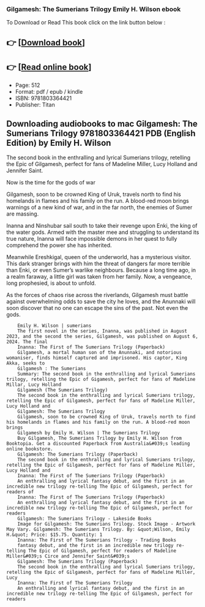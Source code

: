 ### Gilgamesh: The Sumerians Trilogy Emily H. Wilson ebook

To Download or Read This book click on the link button below :

## 👉  [**[Download book](http://ebooksharez.info/download.php?group=book&from=github.com&id=717418&lnk=1063 "Download book")**]

## 👉  [**[Read online book](http://ebooksharez.info/download.php?group=book&from=github.com&id=717418&lnk=1063 "Read online book")**]


* Page: 512
* Format: pdf / epub / kindle
* ISBN: 9781803364421
* Publisher: Titan



## Downloading audiobooks to mac Gilgamesh: The Sumerians Trilogy 9781803364421 PDB (English Edition) by Emily H. Wilson



The second book in the enthralling and lyrical Sumerians trilogy, retelling the Epic of Gilgamesh, perfect for fans of Madeline Miller, Lucy Holland and Jennifer Saint.
 
 Now is the time for the gods of war
 
 Gilgamesh, soon to be crowned King of Uruk, travels north to find his homelands in flames and his family on the run. A blood-red moon brings warnings of a new kind of war, and in the far north, the enemies of Sumer are massing.
 
 Inanna and Ninshubar sail south to take their revenge upon Enki, the king of the water gods. Armed with the master mee and struggling to understand its true nature, Inanna will face impossible demons in her quest to fully comprehend the power she has inherited.
 
 Meanwhile Ereshkigal, queen of the underworld, has a mysterious visitor. This dark stranger brings with him the threat of dangers far more terrible than Enki, or even Sumer’s warlike neighbours. Because a long time ago, in a realm faraway, a little girl was taken from her family. Now, a vengeance, long prophesied, is about to unfold.
 
 As the forces of chaos rise across the riverlands, Gilgamesh must battle against overwhelming odds to save the city he loves, and the Anunnaki will soon discover that no one can escape the sins of the past. Not even the gods.


        Emily H. Wilson | sumerians
        The first novel in the series, Inanna, was published in August 2023, and the second the series, Gilgamesh, was published on August 6, 2024. The final 
        Inanna: The First of The Sumerians Trilogy (Paperback)
        Gilgamesh, a mortal human son of the Anunnaki, and notorious womaniser, finds himself captured and imprisoned. His captor, King Akka, seeks to 
        Gilgamesh : The Sumerians
        Summary: The second book in the enthralling and lyrical Sumerians trilogy, retelling the Epic of Gigamesh, perfect for fans of Madeline Millar, Lucy Holland 
        Gilgamesh (The Sumerians Trilogy)
        The second book in the enthralling and lyrical Sumerians trilogy, retelling the Epic of Gilgamesh, perfect for fans of Madeline Miller, Lucy Holland and 
        Gilgamesh: The Sumerians Trilogy
        Gilgamesh, soon to be crowned King of Uruk, travels north to find his homelands in flames and his family on the run. A blood-red moon brings 
        Gilgamesh by Emily H. Wilson | The Sumerians Trilogy
        Buy Gilgamesh, The Sumerians Trilogy by Emily H. Wilson from Booktopia. Get a discounted Paperback from Australia&#039;s leading online bookstore.
        Gilgamesh: The Sumerians Trilogy (Paperback)
        The second book in the enthralling and lyrical Sumerians trilogy, retelling the Epic of Gilgamesh, perfect for fans of Madeline Miller, Lucy Holland and 
        Inanna: The First of The Sumerians Trilogy (Paperback)
        An enthralling and lyrical fantasy debut, and the first in an incredible new trilogy re-telling The Epic of Gilgamesh, perfect for readers of 
        Inanna: The First of The Sumerians Trilogy (Paperback)
        An enthralling and lyrical fantasy debut, and the first in an incredible new trilogy re-telling The Epic of Gilgamesh, perfect for readers 
        Gilgamesh: The Sumerians Trilogy - Lakeside Books
        Image for Gilgamesh: The Sumerians Trilogy. Stock Image - Artwork May Vary. Gilgamesh: The Sumerians Trilogy. By: &quot;Wilson, Emily H.&quot; Price: $15.75. Quantity: 1 
        Inanna: The First of The Sumerians Trilogy - Trading Books
        fantasy debut, and the first in an incredible new trilogy re-telling The Epic of Gilgamesh, perfect for readers of Madeline Miller&#039;s Circe and Jennifer Saint&#039;s
        Gilgamesh: The Sumerians Trilogy (Paperback)
        The second book in the enthralling and lyrical Sumerians trilogy, retelling the Epic of Gilgamesh, perfect for fans of Madeline Miller, Lucy 
        Inanna: The First of The Sumerians Trilogy
        An enthralling and lyrical fantasy debut, and the first in an incredible new trilogy re-telling The Epic of Gilgamesh, perfect for readers 
    




